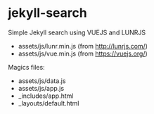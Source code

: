 # jekyll-search
Simple Jekyll search using  VUEJS and LUNRJS
- assets/js/lunr.min.js (from http://lunrjs.com/)
- assets/js/vue.min.js (from https://vuejs.org/)

Magics files:
- assets/js/data.js
- assets/js/app.js
- _includes/app.html
- _layouts/default.html
